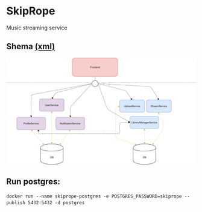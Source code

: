 # SkipRope
Music streaming service

## Shema [(xml)](./doc/shema.xml)  
![shema](./images/shema.png)

## Run postgres:
`docker run --name skiprope-postgres -e POSTGRES_PASSWORD=skiprope --publish 5432:5432 -d postgres`